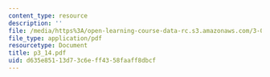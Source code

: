```yaml
---
content_type: resource
description: ''
file: /media/https%3A/open-learning-course-data-rc.s3.amazonaws.com/3-064-polymer-engineering-fall-2003/d635e85113d73c6eff4358faaff8dbcf_p3_14.pdf
file_type: application/pdf
resourcetype: Document
title: p3_14.pdf
uid: d635e851-13d7-3c6e-ff43-58faaff8dbcf
---
```

